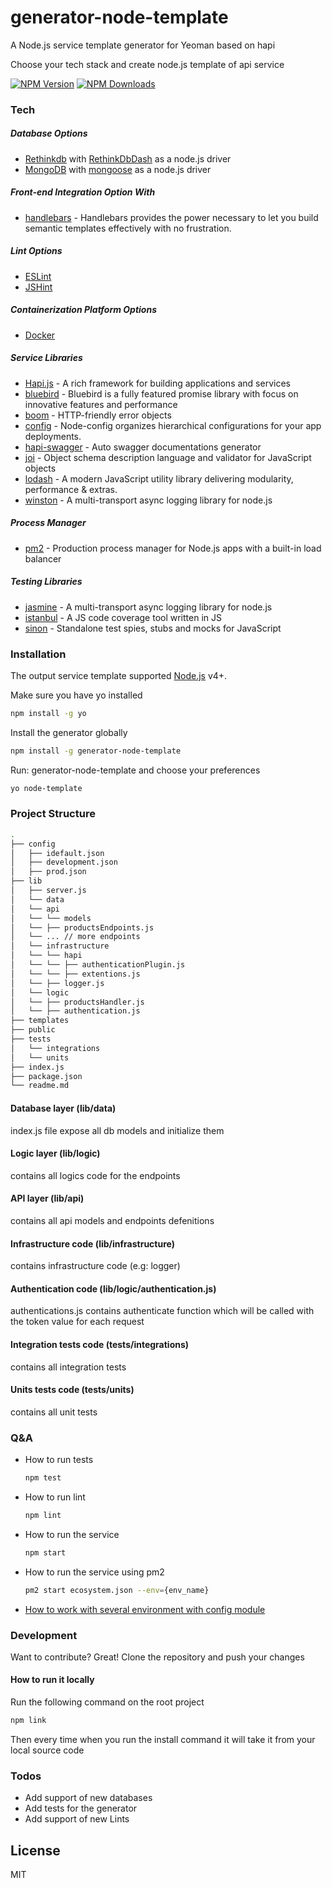 # generator-node-template

A Node.js service template generator for Yeoman based on hapi

Choose your tech stack and create node.js template of api service

[![NPM Version][npm-image]][npm-url]
[![NPM Downloads][downloads-image]][downloads-url]

### Tech
##### Database Options
  - [Rethinkdb][rethinkdb] with [RethinkDbDash][rethinkdbdash] as a node.js driver
  - [MongoDB][mongodb] with [mongoose][mongodb-driver] as a node.js driver

##### Front-end Integration Option With
  - [handlebars][handlebars] - Handlebars provides the power necessary to let you build semantic templates effectively with no frustration.

##### Lint Options
  - [ESLint][eslint]
  - [JSHint][jshint]

##### Containerization Platform Options
  - [Docker][docker]
 
##### Service Libraries
  - [Hapi.js][hapijs] - A rich framework for building applications and services
  - [bluebird][bluebird] - Bluebird is a fully featured promise library with focus on innovative features and performance
  - [boom][boom] - HTTP-friendly error objects
  - [config][config] - Node-config organizes hierarchical configurations for your app deployments.
  - [hapi-swagger][hapi-swagger] - Auto swagger documentations generator
  - [joi][joi] - Object schema description language and validator for JavaScript objects
  - [lodash][lodash] - A modern JavaScript utility library delivering modularity, performance & extras.
  - [winston][winston] - A multi-transport async logging library for node.js

##### Process Manager
  - [pm2][pm2] - Production process manager for Node.js apps with a built-in load balancer

##### Testing Libraries
  - [jasmine][jasmine] - A multi-transport async logging library for node.js
  - [istanbul][istanbul] - A JS code coverage tool written in JS
  - [sinon][sinon] - Standalone test spies, stubs and mocks for JavaScript


### Installation

The output service template supported [Node.js](https://nodejs.org/) v4+.

Make sure you have yo installed
```sh
npm install -g yo
```

Install the generator globally
```sh
npm install -g generator-node-template
```

Run: generator-node-template and choose your preferences
```sh
yo node-template
```

### Project Structure
```bash
.
├── config
│   ├── idefault.json
│   ├── development.json
│   ├── prod.json
├── lib
│   ├── server.js
│   └── data
│   └── api
│   └── └── models
│   └── ├── productsEndpoints.js
│   └── ... // more endpoints
│   └── infrastructure
│   └── └── hapi
│   └── └── ├── authenticationPlugin.js
│   └── └── ├── extentions.js
│   └── ├── logger.js
│   └── logic
│   └── ├── productsHandler.js
│   └── ├── authentication.js
├── templates
├── public
├── tests
│   └── integrations
│   └── units
├── index.js
├── package.json
└── readme.md
```

#### Database layer (lib/data)
index.js file expose all db models and initialize them

#### Logic layer (lib/logic)
contains all logics code  for the endpoints 

#### API layer (lib/api)
contains all api models and endpoints defenitions

#### Infrastructure code (lib/infrastructure)
contains infrastructure code (e.g: logger)

#### Authentication code (lib/logic/authentication.js)
authentications.js contains authenticate function which will be called with the token value for each request

#### Integration tests code (tests/integrations)
contains all integration tests

#### Units tests code (tests/units)
contains all unit tests

### Q&A
- How to run tests
   ```sh
   npm test
   ```
- How to run lint
   ```sh
   npm lint
   ```
- How to run the service
   ```sh
   npm start
   ```
- How to run the service using pm2
  ```sh
  pm2 start ecosystem.json --env={env_name}
  ```
- [How to work with several environment with config module][config-files]

### Development

Want to contribute? Great!
Clone the repository and push your changes

#### How to run it locally
Run the following command on the root project
```sh
npm link
```

Then every time when you run the install command it will take it from your local source code

### Todos

 - Add support of new databases
 - Add tests for the generator
 - Add support of new Lints

License
----

MIT

[//]: # (These are reference links used in the body of this note and get stripped out when the markdown processor does its job. There is no need to format nicely because it shouldn't be seen. Thanks SO - http://stackoverflow.com/questions/4823468/store-comments-in-markdown-syntax)
   [npm-image]: https://img.shields.io/npm/v/generator-node-template.svg
   [npm-url]: https://npmjs.org/package/generator-node-template
   [downloads-image]: https://img.shields.io/npm/dm/generator-node-template.svg
   [downloads-url]: https://npmjs.org/package/generator-node-template
   
   [config-files]: <https://github.com/lorenwest/node-config/wiki/Configuration-Files>
   [hapi-swagger]: <https://github.com/glennjones/hapi-swagger>
   [joi]: <https://github.com/hapijs/joi>
   [winston]: <https://github.com/winstonjs/winston>
   [config]: <https://github.com/lorenwest/node-config>
   [boom]: <https://github.com/hapijs/boom>
   [bluebird]: <https://github.com/petkaantonov/bluebird>
   [jasmine]: <https://jasmine.github.io/>
   [istanbul]: <https://github.com/gotwarlost/istanbul>
   [sinon]: <http://sinonjs.org/>
   [lodash]: <https://lodash.com/>
   [docker]: <https://www.docker.com/>
   [eslint]: <http://eslint.org/>
   [jshint]: <http://jshint.com/docs/>
   [mongodb]: <https://www.mongodb.com/>
   [mongodb-driver]: <https://github.com/mongodb/node-mongodb-native>
   [rethinkdbdash]: <https://github.com/neumino/rethinkdbdash>
   [rethinkdb]: <https://www.rethinkdb.com/>
   [hapijs]: <http://hapijs.com> 
   [node.js]: <http://nodejs.org>
   [pm2]: <https://github.com/Unitech/pm2>
   [handlebars]: <http://handlebarsjs.com/>

